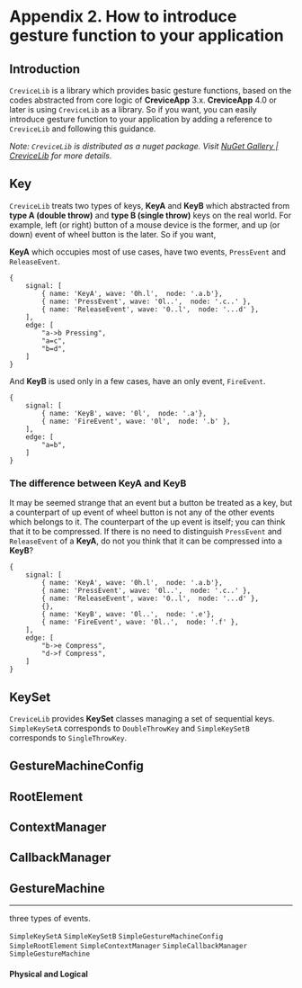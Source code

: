   
# Appendix 2. How to introduce gesture function to your application
  
  
## Introduction
  
  
`CreviceLib` is a library which provides basic gesture functions, based on the codes abstracted from core logic of **CreviceApp** 3.x. **CreviceApp** 4.0 or later is using `CreviceLib` as a library. So if you want, you can easily introduce gesture function to your application by adding a reference to `CreviceLib` and following this guidance.
  
_Note: `CreviceLib` is distributed as a nuget package. Visit [NuGet Gallery \| CreviceLib](https://www.nuget.org/packages/Crevice.Core/ ) for more details._
  
## Key
  
  
`CreviceLib` treats two types of keys, **KeyA** and **KeyB** which abstracted from **type A (double throw)** and **type B (single throw)** keys on the real world. For example, left (or right) button of a mouse device is the former, and up (or down) event of wheel button is the later. So if you want, 
  
**KeyA** which occupies most of use cases, have two events, `PressEvent` and `ReleaseEvent`. 
  
```wavedrom
{ 
    signal: [
        { name: 'KeyA', wave: '0h.l',  node: '.a.b'},
        { name: 'PressEvent', wave: '0l..',  node: '.c..' },
        { name: 'ReleaseEvent', wave: '0..l',  node: '...d' },
    ],
    edge: [
        "a->b Pressing",
        "a=c",
        "b=d",
    ]
}
```
  
And **KeyB** is used only in a few cases, have an only event, `FireEvent`. 
  
```wavedrom
{ 
    signal: [
        { name: 'KeyB', wave: '0l',  node: '.a'},
        { name: 'FireEvent', wave: '0l',  node: '.b' },
    ],
    edge: [
        "a=b",
    ]
}
```
  
### The difference between KeyA and KeyB
  
  
It may be seemed strange that an event but a button be treated as a key, but a counterpart of up event of wheel button is not any of the other events which belongs to it. The counterpart of the up event is itself; you can think that it to be compressed. If there is no need to distinguish `PressEvent` and `ReleaseEvent` of a **KeyA**, do not you think that it can be compressed into a **KeyB**?
  
```wavedrom
{ 
    signal: [
        { name: 'KeyA', wave: '0h.l',  node: '.a.b'},
        { name: 'PressEvent', wave: '0l..',  node: '.c..' },
        { name: 'ReleaseEvent', wave: '0..l',  node: '...d' },
        {},
        { name: 'KeyB', wave: '0l..',  node: '.e'},
        { name: 'FireEvent', wave: '0l..',  node: '.f' },
    ],
    edge: [
        "b->e Compress",
        "d->f Compress",
    ]
}
```
  
## KeySet
  
  
`CreviceLib` provides **KeySet** classes managing a set of sequential keys. `SimpleKeySetA` corresponds to `DoubleThrowKey` and `SimpleKeySetB` corresponds to `SingleThrowKey`.
  
  
  
## GestureMachineConfig
  
  
## RootElement
  
  
## ContextManager
  
  
## CallbackManager
  
  
## GestureMachine
  
  
---
  
 three types of events.
  
  
`SimpleKeySetA`
`SimpleKeySetB`
`SimpleGestureMachineConfig`
`SimpleRootElement`
`SimpleContextManager`
`SimpleCallbackManager`
`SimpleGestureMachine`
  
#### Physical and Logical
  
  
  